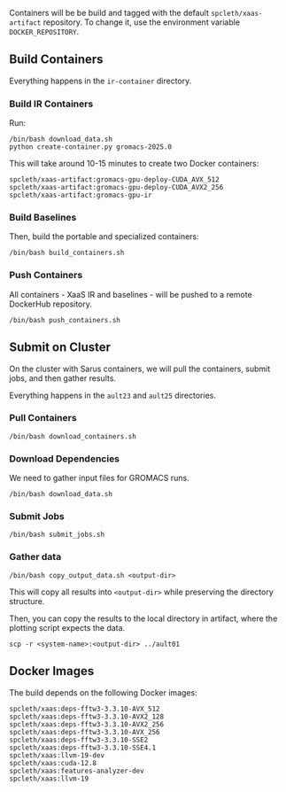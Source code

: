 
Containers will be be build and tagged with the default `spcleth/xaas-artifact` repository.
To change it, use the environment variable `DOCKER_REPOSITORY`.

## Build Containers

Everything happens in the `ir-container` directory.

### Build IR Containers

Run:

```
/bin/bash download_data.sh
python create-container.py gromacs-2025.0
```

This will take around 10-15 minutes to create two Docker containers:

```
spcleth/xaas-artifact:gromacs-gpu-deploy-CUDA_AVX_512
spcleth/xaas-artifact:gromacs-gpu-deploy-CUDA_AVX2_256
spcleth/xaas-artifact:gromacs-gpu-ir
```

### Build Baselines

Then, build the portable and specialized containers:

```
/bin/bash build_containers.sh
```

### Push Containers

All containers - XaaS IR and baselines - will be pushed to a remote DockerHub repository.

```
/bin/bash push_containers.sh
```

## Submit on Cluster

On the cluster with Sarus containers, we will pull the containers, submit jobs, and then gather results.

Everything happens in the `ault23` and `ault25` directories.

### Pull Containers

```
/bin/bash download_containers.sh
```

### Download Dependencies

We need to gather input files for GROMACS runs.

```
/bin/bash download_data.sh
```

### Submit Jobs 

```
/bin/bash submit_jobs.sh
```

### Gather data

```
/bin/bash copy_output_data.sh <output-dir>
```

This will copy all results into `<output-dir>` while preserving the directory structure.

Then, you can copy the results to the local directory in artifact, where the plotting script expects the data.

```
scp -r <system-name>:<output-dir> ../ault01
```

## Docker Images

The build depends on the following Docker images:

```
spcleth/xaas:deps-fftw3-3.3.10-AVX_512
spcleth/xaas:deps-fftw3-3.3.10-AVX2_128
spcleth/xaas:deps-fftw3-3.3.10-AVX2_256
spcleth/xaas:deps-fftw3-3.3.10-AVX_256
spcleth/xaas:deps-fftw3-3.3.10-SSE2
spcleth/xaas:deps-fftw3-3.3.10-SSE4.1
spcleth/xaas:llvm-19-dev
spcleth/xaas:cuda-12.8
spcleth/xaas:features-analyzer-dev
spcleth/xaas:llvm-19
```
